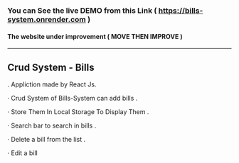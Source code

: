 
### You can See the live DEMO from this Link ( https://bills-system.onrender.com )
#### The website under improvement ( MOVE THEN IMPROVE )
---------------------------------------------------------------------------------
## Crud System - Bills 
. Appliction made by React Js.

· Crud System of Bills-System can add bills .

· Store Them In Local Storage To Display Them .

· Search bar to search in bills .

· Delete a bill from the list .

· Edit a bill
